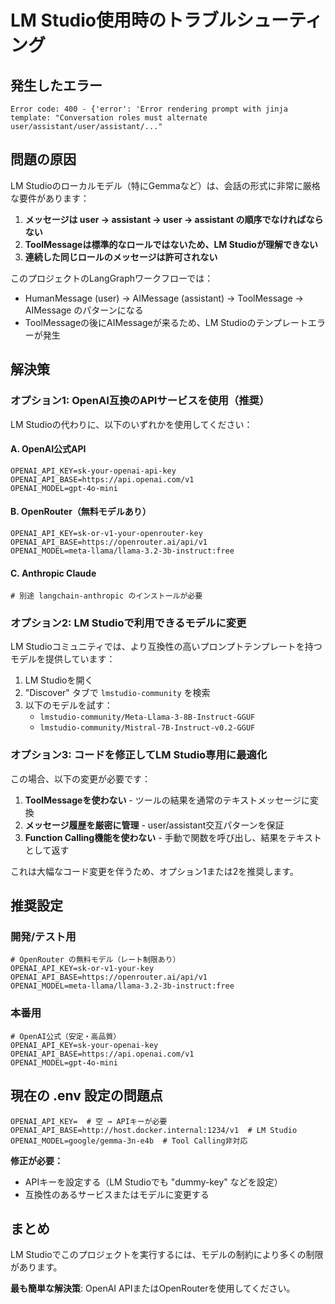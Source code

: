 # LM Studio使用時のトラブルシューティング

## 発生したエラー

```
Error code: 400 - {'error': 'Error rendering prompt with jinja template: "Conversation roles must alternate user/assistant/user/assistant/..."
```

## 問題の原因

LM Studioのローカルモデル（特にGemmaなど）は、会話の形式に非常に厳格な要件があります：

1. **メッセージは user → assistant → user → assistant の順序でなければならない**
2. **ToolMessageは標準的なロールではないため、LM Studioが理解できない**
3. **連続した同じロールのメッセージは許可されない**

このプロジェクトのLangGraphワークフローでは：
- HumanMessage (user) → AIMessage (assistant) → ToolMessage → AIMessage のパターンになる
- ToolMessageの後にAIMessageが来るため、LM Studioのテンプレートエラーが発生

## 解決策

### オプション1: OpenAI互換のAPIサービスを使用（推奨）

LM Studioの代わりに、以下のいずれかを使用してください：

#### A. OpenAI公式API
```.env
OPENAI_API_KEY=sk-your-openai-api-key
OPENAI_API_BASE=https://api.openai.com/v1
OPENAI_MODEL=gpt-4o-mini
```

#### B. OpenRouter（無料モデルあり）
```.env
OPENAI_API_KEY=sk-or-v1-your-openrouter-key
OPENAI_API_BASE=https://openrouter.ai/api/v1
OPENAI_MODEL=meta-llama/llama-3.2-3b-instruct:free
```

#### C. Anthropic Claude
```.env
# 別途 langchain-anthropic のインストールが必要
```

### オプション2: LM Studioで利用できるモデルに変更

LM Studioコミュニティでは、より互換性の高いプロンプトテンプレートを持つモデルを提供しています：

1. LM Studioを開く
2. "Discover" タブで `lmstudio-community` を検索
3. 以下のモデルを試す：
   - `lmstudio-community/Meta-Llama-3-8B-Instruct-GGUF`
   - `lmstudio-community/Mistral-7B-Instruct-v0.2-GGUF`

### オプション3: コードを修正してLM Studio専用に最適化

この場合、以下の変更が必要です：

1. **ToolMessageを使わない** - ツールの結果を通常のテキストメッセージに変換
2. **メッセージ履歴を厳密に管理** - user/assistant交互パターンを保証
3. **Function Calling機能を使わない** - 手動で関数を呼び出し、結果をテキストとして返す

これは大幅なコード変更を伴うため、オプション1または2を推奨します。

## 推奨設定

### 開発/テスト用
```env
# OpenRouter の無料モデル（レート制限あり）
OPENAI_API_KEY=sk-or-v1-your-key
OPENAI_API_BASE=https://openrouter.ai/api/v1
OPENAI_MODEL=meta-llama/llama-3.2-3b-instruct:free
```

### 本番用
```env
# OpenAI公式（安定・高品質）
OPENAI_API_KEY=sk-your-openai-key
OPENAI_API_BASE=https://api.openai.com/v1
OPENAI_MODEL=gpt-4o-mini
```

## 現在の .env 設定の問題点

```env
OPENAI_API_KEY=  # 空 → APIキーが必要
OPENAI_API_BASE=http://host.docker.internal:1234/v1  # LM Studio
OPENAI_MODEL=google/gemma-3n-e4b  # Tool Calling非対応
```

**修正が必要：**
- APIキーを設定する（LM Studioでも "dummy-key" などを設定）
- 互換性のあるサービスまたはモデルに変更する

## まとめ

LM Studioでこのプロジェクトを実行するには、モデルの制約により多くの制限があります。

**最も簡単な解決策**: OpenAI APIまたはOpenRouterを使用してください。
